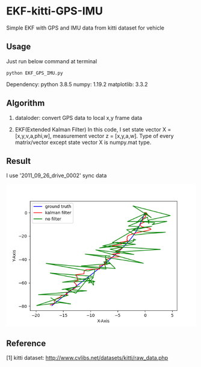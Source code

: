 # EKF-kitti-GPS-IMU
Simple EKF with GPS and IMU data from kitti dataset for vehicle

## Usage
Just run below command at terminal
```
python EKF_GPS_IMU.py
```
Dependency: 
python 3.8.5
numpy: 1.19.2
matplotlib: 3.3.2

## Algorithm
1. dataloder: convert GPS data to local x,y frame data

2. EKF(Extended Kalman Filter)
In this code, I set state vector X = [x,y,v,a,phi,w], measurement vector z = [x,y,a,w]. Type of every matrix/vector except state vector X is numpy.mat type.

## Result
I use '2011_09_26_drive_0002' sync data

![result1](result_img/result_img_1.png)


## Reference
[1] kitti dataset: http://www.cvlibs.net/datasets/kitti/raw_data.php
